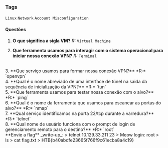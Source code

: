 ### Tags 
`Linux` `Network` `Account Misconfiguration`
#### Questões 

1. **O que significa a sigla VM?** 
*R:* `Virtual Machine`

2. **Que ferramenta usamos para interagir com o sistema operacional para iniciar nossa conexão VPN?**
*R:* `Terminal`
<br/>
3. **Que serviço usamos para formar nossa conexão VPN?**
*R:* `openvpn`
<br/>
4.  **Qual é o nome abreviado de uma interface de túnel na saida da sequência de inicialização da VPN?**
*R:* `tun`
<br/>
5. **Que ferramenta usamos para testar nossa conexão com o alvo?**
*R:* `ping`
<br/>
6. **Qual é o nome da ferramenta que usamos para escanear as portas do alvo?**
*R:* `nmap`
<br/>
7. **Qual serviço identificamos na porta 23/tcp durante a varredura?**
*R:* `telnet`
<br/>
8. **Qual nome de usuário funciona com o prompt de login de gerenciamento remoto para o destino?**
*R:* `root`
<br/>
**Envie a flag**
_write-up_:
> telnet 10.129.33.211 23
> Meow login: root
> ls
> cat flag.txt
> HTB{b40abdfe23665f766f9c61ecba8a4c19}
